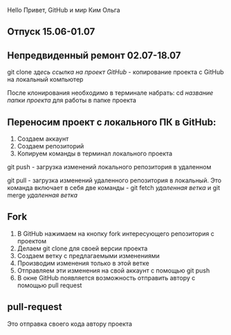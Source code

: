 Hello
Привет, GitHub и мир
Ким Ольга


## Отпуск 15.06-01.07
## Непредвиденный ремонт 02.07-18.07

git clone *здесь ссылка на проект GitHub* - копирование проекта с GitHub на локальный компьютер

После клонирования необходимо в терминале набрать:
cd *название папки проекта* для работы в папке проекта

## Переносим проект с локального ПК в GitHub:
1. Создаем аккаунт
2. Создаем репозиторий
3. Копируем команды в терминал локального проекта

git push - загрузка изменений локального репозитория в удаленном

git pull - загрузка изменений удаленного репозитория в локальный. Это команда включает в себя две команды - git fetch *удаленная* *ветка* и git merge *удаленная ветка*

## Fork
1. В GitHub нажимаем на кнопку fork интересующего репозитория с проектом
2. Делаем git clone для своей версии проекта
3. Создаем ветку с предлагаемыми изменениями
4. Производим изменения только в этой ветке
5. Отправляем эти изменения на свой аккаунт с помощью git push
6. В окне GitHub появляется возможность отправить автору с помощью pull request

## pull-request
Это отправка своего кода автору проекта